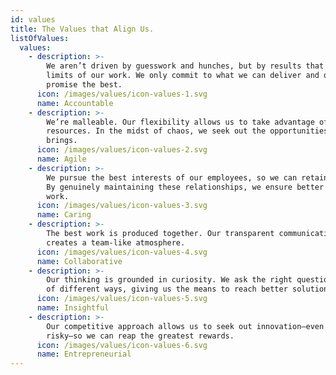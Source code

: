 ```yaml
---
id: values
title: The Values that Align Us.
listOfValues:
  values:
    - description: >-
        We aren’t driven by guesswork and hunches, but by results that push the
        limits of our work. We only commit to what we can deliver and only
        promise the best.
      icon: /images/values/icon-values-1.svg
      name: Accountable
    - description: >-
        We’re malleable. Our flexibility allows us to take advantage of our
        resources. In the midst of chaos, we seek out the opportunities it
        brings.
      icon: /images/values/icon-values-2.svg
      name: Agile
    - description: >-
        We pursue the best interests of our employees, so we can retain talent.
        By genuinely maintaining these relationships, we ensure better client
        work.
      icon: /images/values/icon-values-3.svg
      name: Caring
    - description: >-
        The best work is produced together. Our transparent communication
        creates a team-like atmosphere.
      icon: /images/values/icon-values-4.svg
      name: Collaborative
    - description: >-
        Our thinking is grounded in curiosity. We ask the right questions a lot
        of different ways, giving us the means to reach better solutions.
      icon: /images/values/icon-values-5.svg
      name: Insightful
    - description: >-
        Our competitive approach allows us to seek out innovation—even when it's
        risky—so we can reap the greatest rewards.
      icon: /images/values/icon-values-6.svg
      name: Entrepreneurial
---
```

